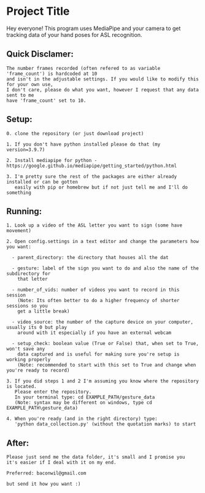 
# Project Title



Hey everyone! This program uses MediaPipe and your camera to get tracking data of your hand poses for ASL recognition.

Quick Disclamer:
--
    The number frames recorded (often refered to as variable 'frame_count') is hardcoded at 10 
    and isn't in the adjustable settings. If you would like to modify this for your own use, 
    I don't care, please do what you want, however I request that any data sent to me 
    have 'frame_count' set to 10.


Setup:
------
	
	0. clone the repository (or just download project)

	1. If you don't have python installed please do that (my version=3.9.7)

	2. Install mediapipe for python - https://google.github.io/mediapipe/getting_started/python.html 

	3. I'm pretty sure the rest of the packages are either already installed or can be gotten 
       easily with pip or homebrew but if not just tell me and I'll do something



Running:
-------

	1. Look up a video of the ASL letter you want to sign (some have movement)

	2. Open config.settings in a text editor and change the parameters how you want:

	  - parent_directory: the directory that houses all the dat

	  - gesture: label of the sign you want to do and also the name of the subdirectory for 
        that letter

	  - number_of_vids: number of videos you want to record in this session 
		(Note: Its often better to do a higher frequency of shorter sessions so you 
        get a little break)

	  - video_source: the number of the capture device on your computer, usually its 0 but play
        around with it especially if you have an external webcam

	  - setup_check: boolean value (True or False) that, when set to True, won't save any 
        data captured and is useful for making sure you're setup is working properly
		(Note: recommended to start with this set to True and change when you're ready to record)

	3. If you did steps 1 and 2 I'm assuming you know where the repository is located. 
       Please enter the repository.
	   In your terminal type: cd EXAMPLE_PATH/gesture_data
	   (Note: syntax may be different on windows, type cd EXAMPLE_PATH\gesture_data)

	4. When you're ready (and in the right directory) type: 
       'python data_collection.py' (without the quotation marks) to start


After:
------
    Please just send me the data folder, it's small and I promise you 
    it's easier if I deal with it on my end.

    Preferred: baconwil@gmail.com

    but send it how you want :)
	





